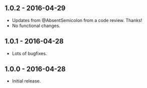 1.0.2 - 2016-04-29
------------------

* Updates from @AbsentSemicolon from a code review.  Thanks!
* No functional changes.


1.0.1 - 2016-04-28
------------------

* Lots of bugfixes.


1.0.0 - 2016-04-28
------------------

* Initial release.
